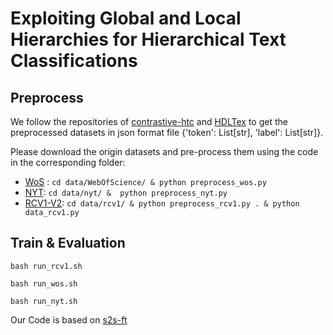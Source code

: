 # Exploiting Global and Local Hierarchies for Hierarchical Text Classifications


## Preprocess

We follow the  repositories  of [contrastive-htc](https://github.com/wzh9969/contrastive-htc) and [HDLTex](https://github.com/kk7nc/HDLTex) to get the preprocessed datasets in json format file {'token': List[str], 'label': List[str]}.

Please download the origin datasets and pre-process them using the code in the corresponding folder:

+ [WoS](https://github.com/kk7nc/HDLTex) : `cd data/WebOfScience/ & python preprocess_wos.py`
+ [NYT](https://catalog.ldc.upenn.edu/LDC2008T19): `cd data/nyt/ &  python preprocess_nyt.py`
+ [RCV1-V2](https://github.com/ductri/reuters_loader): `cd data/rcv1/ & python preprocess_rcv1.py . & python data_rcv1.py`

## Train & Evaluation

``` shell
bash run_rcv1.sh

bash run_wos.sh

bash run_nyt.sh
```


Our Code is based on [s2s-ft](https://github.com/microsoft/unilm/tree/master/s2s-ft)
